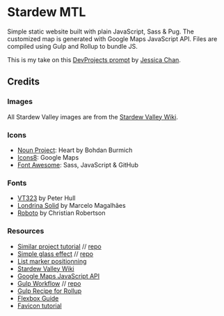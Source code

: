 # Stardew MTL

Simple static website built with plain JavaScript, Sass & Pug. The customized map is generated with Google Maps JavaScript API. Files are compiled using Gulp and Rollup to bundle JS.

This is my take on this [DevProjects prompt](https://www.codementor.io/projects/web/build-a-custom-google-maps-theme-bf8levr6eg) by [Jessica Chan](https://coder-coder.com/).


## Credits

### Images
All Stardew Valley images are from the [Stardew Valley Wiki](https://stardewvalleywiki.com).

### Icons
* [Noun Project](https://thenounproject.com): Heart by Bohdan Burmich
* [Icons8](https://icons8.com): Google Maps
* [Font Awesome](https://fontawesome.com): Sass, JavaScript & GitHub

### Fonts
* [VT323](https://fonts.google.com/specimen/VT323) by Peter Hull
* [Londrina Solid](https://fonts.google.com/specimen/Londrina+Solid) by Marcelo Magalhães
* [Roboto](https://fonts.google.com/specimen/Roboto) by Christian Robertson

### Resources
* [Similar project tutorial](https://www.youtube.com/watch?v=CdDXbvBFXLY) // [repo](https://github.com/thecodercoder/super-mario-google-map)
* [Simple glass effect](https://www.youtube.com/watch?v=O7WbVj5apxU) // [repo](https://github.com/developedbyed/glass-website)
* [List marker positionning](https://stackoverflow.com/questions/7775594/css-list-style-image-size)
* [Stardew Valley Wiki](https://stardewvalleywiki.com/)
* [Google Maps JavaScript API](https://developers.google.com/maps/documentation/javascript/)
* [Gulp Workflow](https://coder-coder.com/quick-guide-to-browsersync-gulp-4/) // [repo](https://github.com/thecodercoder/gulp-browsersync)
* [Gulp Recipe for Rollup](https://github.com/gulpjs/gulp/blob/master/docs/recipes/rollup-with-rollup-stream.md)
* [Flexbox Guide](https://css-tricks.com/snippets/css/a-guide-to-flexbox/)
* [Favicon tutorial](https://www.digitalocean.com/community/tutorials/how-to-add-a-favicon-to-your-website-with-html)
